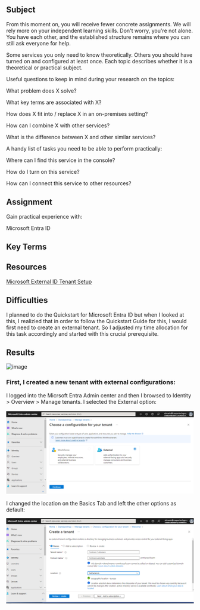 
## Subject
From this moment on, you will receive fewer concrete assignments. We will rely more on your independent learning skills. Don't worry, you're not alone. You have each other, and the established structure remains where you can still ask everyone for help.

Some services you only need to know theoretically. Others you should have turned on and configured at least once. Each topic describes whether it is a theoretical or practical subject.

Useful questions to keep in mind during your research on the topics:

What problem does X solve?

What key terms are associated with X?

How does X fit into / replace X in an on-premises setting?

How can I combine X with other services?

What is the difference between X and other similar services?

A handy list of tasks you need to be able to perform practically:

Where can I find this service in the console?

How do I turn on this service?

How can I connect this service to other resources?








## Assignment

Gain practical experience with:

Microsoft Entra ID

##  Key Terms

##  Resources

[Microsoft External ID Tenant Setup](https://learn.microsoft.com/en-us/entra/external-id/customers/quickstart-tenant-setup)

##  Difficulties

I planned to do the Quickstart for Microsoft Entra ID but when I looked at this, I realizied that in order to follow the Quickstart Guide for this, I would first need to create an external tenant.  So I adjusted my time allocation for this task accordingly and started with this crucial prerequisite.

##  Results


![image](https://github.com/techgrounds/cloud-assignments-E28MS/assets/151161141/32374905-6d40-47c9-86e8-d16a953b1c1c)


###  First, I created a new tenant with external configurations:

I logged into the Micrsoft Entra Admin center and then I browsed to Identity > Overview > Manage tenants.  I selected the External option:

![alt text](image.png)


I changed the location on the Basics Tab and left the other options as default:

![alt text](image-1.png)